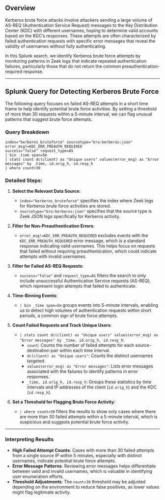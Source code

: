 ## Overview

Kerberos brute force attacks involve attackers sending a large volume of AS-REQ (Authentication Service Request) messages to the Key Distribution Center (KDC) with different usernames, hoping to determine valid accounts based on the KDC’s responses. These attempts are often characterized by failed authentication requests with specific error messages that reveal the validity of usernames without fully authenticating.

In this Splunk search, we identify Kerberos brute force attempts by monitoring patterns in Zeek logs that indicate repeated authentication failures, particularly those that do not return the common preauthentication-required response. 

---

## Splunk Query for Detecting Kerberos Brute Force

The following query focuses on failed AS-REQ attempts in a short time frame to help identify potential brute force activities. By setting a threshold of more than 30 requests within a 5-minute interval, we can flag unusual patterns that suggest brute force attempts.

### Query Breakdown

```spl
index="kerberos_bruteforce" sourcetype="bro:kerberos:json"
error_msg!=KDC_ERR_PREAUTH_REQUIRED
success="false" request_type=AS
| bin _time span=5m
| stats count dc(client) as "Unique users" values(error_msg) as "Error messages" by _time, id.orig_h, id.resp_h
| where count>30
```

### Detailed Steps:

1. **Select the Relevant Data Source**:
   - `index="kerberos_bruteforce"` specifies the index where Zeek logs for Kerberos brute force activities are stored.
   - `sourcetype="bro:kerberos:json"` specifies that the source type is Zeek JSON logs specifically for Kerberos activity.

2. **Filter for Non-Preauthentication Errors**:
   - `error_msg!=KDC_ERR_PREAUTH_REQUIRED` excludes events with the `KDC_ERR_PREAUTH_REQUIRED` error message, which is a standard response indicating valid usernames. This helps focus on requests that failed without requiring preauthentication, which could indicate attempts with invalid usernames.

3. **Filter for Failed AS-REQ Requests**:
   - `success="false"` and `request_type=AS` filters the search to only include unsuccessful Authentication Service requests (AS-REQ), which represent login attempts that failed to authenticate.

4. **Time-Binning Events**:
   - `| bin _time span=5m` groups events into 5-minute intervals, enabling us to detect high volumes of authentication requests within short periods, a common sign of brute force attempts.

5. **Count Failed Requests and Track Unique Users**:
   - `| stats count dc(client) as "Unique users" values(error_msg) as "Error messages" by _time, id.orig_h, id.resp_h`:
      - `count`: Counts the number of failed attempts for each source-destination pair within each time interval.
      - `dc(client) as "Unique users"`: Counts the distinct usernames targeted.
      - `values(error_msg) as "Error messages"`: Lists error messages associated with the failures to identify patterns in error responses.
      - `_time, id.orig_h, id.resp_h`: Groups these statistics by time intervals and IP addresses of the client (`id.orig_h`) and the KDC (`id.resp_h`).

6. **Set a Threshold for Flagging Brute Force Activity**:
   - `| where count>30` filters the results to show only cases where there are more than 30 failed attempts within a 5-minute interval, which is suspicious and suggests potential brute force activity.

---

### Interpreting Results

- **High Failed Attempt Counts**: Cases with more than 30 failed attempts from a single source IP within 5 minutes, especially with distinct usernames, indicate potential brute force attempts.
- **Error Message Patterns**: Reviewing error messages helps differentiate between valid and invalid usernames, which is valuable in identifying user enumeration efforts.
- **Threshold Adjustments**: The `count>30` threshold may be adjusted depending on the environment to reduce false positives, as lower values might flag legitimate activity.
